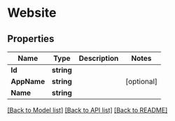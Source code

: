 # Website

## Properties

Name | Type | Description | Notes
------------ | ------------- | ------------- | -------------
**Id** | **string** |  | 
**AppName** | **string** |  | [optional] 
**Name** | **string** |  | 

[[Back to Model list]](../README.md#documentation-for-models) [[Back to API list]](../README.md#documentation-for-api-endpoints) [[Back to README]](../README.md)


